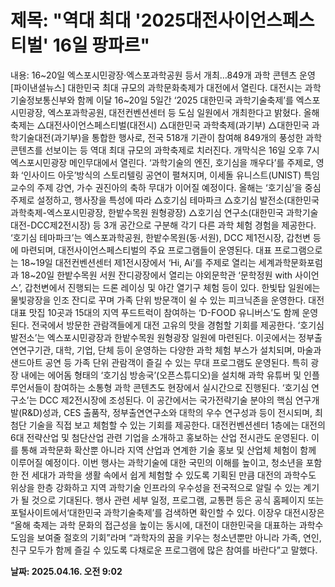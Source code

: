 # **제목: "역대 최대 '2025대전사이언스페스티벌' 16일 팡파르"**

  내용: 16~20일 엑스포시민광장‧엑스포과학공원 등서 개최…849개 과학 콘텐츠 운영 [파이낸셜뉴스] 대한민국 최대 규모의 과학문화축제가 대전에서 열린다.    대전시는 과학기술정보통신부와 함께 이달 16~20일 5일간 ‘2025 대한민국 과학기술축제’를 엑스포시민광장, 엑스포과학공원, 대전컨벤션센터 등 도심 일원에서 개최한다고 밝혔다.    올해 축제는 △대전사이언스페스티벌(대전시) △대한민국 과학축제(과기부) △대한민국 과학기술대전(과기부)을 통합한 행사로, 전국 518개 기관이 참여해 849개의 풍성한 과학 콘텐츠를 선보이는 등 역대 최대 규모의 과학축제로 치러진다.    개막식은 16일 오후 7시 엑스포시민광장 메인무대에서 열린다.    ‘과학기술의 엔진, 호기심을 깨우다’를 주제로, 영화 ‘인사이드 아웃’방식의 스토리텔링 공연이 펼쳐지며, 이세돌 유니스트(UNIST) 특임교수의 주제 강연, 가수 권진아의 축하 무대가 이어질 예정이다.    올해는 ‘호기심’을 중심 주제로 설정하고, 행사장을 특성에 따라 △호기심 테마파크 △호기심 발전소(대한민국 과학축제-엑스포시민광장, 한밭수목원 원형광장) △호기심 연구소(대한민국 과학기술대전-DCC제2전시장) 등 3개 공간으로 구분해 각기 다른 과학 체험 경험을 제공한다.    ‘호기심 테마파크’는 엑스포과학공원, 한밭수목원(동·서원), DCC 제1전시장, 갑천변 등에 마련되며, 대전사이언스페스티벌의 주요 프로그램들이 운영된다.    대표 프로그램으로는 18~19일 대전컨벤션센터 제1전시장에서 ‘Hi, Ai’를 주제로 열리는 세계과학문화포럼과 18~20일 한밭수목원 서원 잔디광장에서 열리는 야외문학관 ‘문학정원 with 사이언스’, 갑천변에서 진행되는 드론 레이싱 및 야간 열기구 체험 등이 있다.    한빛탑 일원에는 물빛광장을 인조 잔디로 꾸며 가족 단위 방문객이 쉴 수 있는 피크닉존을 운영한다. 대전 대표 맛집 10곳과 15대의 지역 푸드트럭이 참여하는 ‘D-FOOD 유니버스’도 함께 운영된다. 전국에서 방문한 관람객들에게 대전 고유의 맛을 경험할 기회를 제공한다.    ‘호기심 발전소’는 엑스포시민광장과 한밭수목원 원형광장 일원에 마련된다. 이곳에서는 정부출연연구기관, 대학, 기업, 단체 등이 운영하는 다양한 과학 체험 부스가 설치되며, 마술과 샌드아트 공연 등 가족 단위 관람객이 즐길 수 있는 무대 프로그램도 운영된다. 특히 광장 내에는 에어돔 형태의 ‘호기심 방송국’(오픈스튜디오)을 설치해 과학 유튜버 및 인플루언서들이 참여하는 소통형 과학 콘텐츠도 현장에서 실시간으로 진행된다.    ‘호기심 연구소’는 DCC 제2전시장에 조성된다. 이 공간에서는 국가전략기술 분야의 핵심 연구개발(R&D)성과, CES 출품작, 정부출연연구소와 대학의 우수 연구성과 등이 전시되며, 최첨단 기술을 직접 보고 체험할 수 있는 기회를 제공한다.    대전컨벤션센터 1층에는 대전의 6대 전략산업 및 첨단산업 관련 기업을 소개하고 홍보하는 산업 전시관도 운영된다. 이를 통해 과학문화 확산뿐 아니라 지역 산업과 연계한 기술 홍보 및 산업체 체험이 함께 이루어질 예정이다.    이번 행사는 과학기술에 대한 국민의 이해를 높이고, 청소년을 포함한 전 세대가 과학을 생활 속에서 쉽게 체험할 수 있도록 기획된 만큼 대전의 과학수도 위상을 한층 강화하고 지역 과학기술 인프라의 우수성을 전국적으로 알릴 수 있는 계기가 될 것으로 기대된다.    행사 관련 세부 일정, 프로그램, 교통편 등은 공식 홈페이지 또는 포털사이트에서‘대한민국 과학기술축제’를 검색하면 확인할 수 있다.    이장우 대전시장은 “올해 축제는 과학 문화의 접근성을 높이는 동시에, 대전이 대한민국을 대표하는 과학수도임을 보여줄 절호의 기회”라며 “과학자의 꿈을 키우는 청소년뿐만 아니라 가족, 연인, 친구 모두가 함께 즐길 수 있도록 다채로운 프로그램에 많은 참여를 바란다”고 말했다.

  **날짜: 2025.04.16. 오전 9:02**